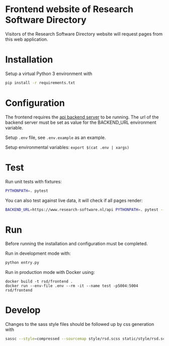 # Frontend website of Research Software Directory

Visitors of the Research Software Directory website will request pages from this web application.

# Installation

Setup a virtual Python 3 environment with
```bash
pip install -r requirements.txt
```

# Configuration

The frontend requires the [api backend server](/backend) to be running.
The url of the backend server must be set as value for the BACKEND_URL environment variable.

Setup `.env` file, see `.env.example` as an example.

Setup environmental variables: `export $(cat .env | xargs)`

# Test

Run unit tests with fixtures:
```bash
PYTHONPATH=. pytest
```
You can also test against live data, it will check if all pages render:
```bash
BACKEND_URL=https://www.research-software.nl/api PYTHONPATH=. pytest --live -v
```
# Run

Before running the installation and configuration must be completed.

Run in development mode with:
```bash
python entry.py
```

Run in production mode with Docker using:
```
docker build -t rsd/frontend .
docker run --env-file .env --rm -it --name test -p5004:5004 rsd/frontend
```

# Develop

Changes to the sass style files should be followed up by css generation with
```bash
sassc --style=compressed --sourcemap style/rsd.scss static/style/rsd.scss.css
```
